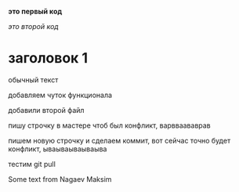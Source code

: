 **это первый код**

*это второй код*

# заголовок 1

обычный текст

добавляем чуток функционала

добавили второй файл

пишу строчку в мастере чтоб был конфликт, варвваававрав

пишем новую строчку и сделаем коммит, вот сейчас точно будет конфликт, ываываываываыва

тестим git pull

Some text from Nagaev Maksim